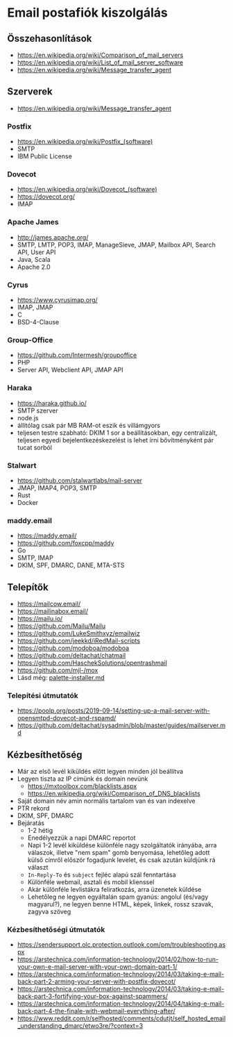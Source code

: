 # Email postafiók kiszolgálás

## Összehasonlítások

* https://en.wikipedia.org/wiki/Comparison_of_mail_servers
* https://en.wikipedia.org/wiki/List_of_mail_server_software
* https://en.wikipedia.org/wiki/Message_transfer_agent

## Szerverek

* https://en.wikipedia.org/wiki/Message_transfer_agent

### Postfix

* https://en.wikipedia.org/wiki/Postfix_(software)
* SMTP
* IBM Public License

### Dovecot

* https://en.wikipedia.org/wiki/Dovecot_(software)
* https://dovecot.org/
* IMAP

### Apache James

* http://james.apache.org/
* SMTP, LMTP, POP3, IMAP, ManageSieve, JMAP, Mailbox API, Search API, User API
* Java, Scala
* Apache 2.0

### Cyrus

* https://www.cyrusimap.org/
* IMAP, JMAP
* C
* BSD-4-Clause

### Group-Office

* https://github.com/Intermesh/groupoffice
* PHP
* Server API, Webclient API, JMAP API

### Haraka

* https://haraka.github.io/
* SMTP szerver
* node.js
* állítólag csak pár MB RAM-ot eszik és villámgyors
* teljesen testre szabható: DKIM 1 sor a beállításokban, egy centralizált, teljesen egyedi bejelentkezéskezelést is lehet írni bővítményként pár tucat sorból

### Stalwart

* https://github.com/stalwartlabs/mail-server
* JMAP, IMAP4, POP3, SMTP
* Rust
* Docker

### maddy.email

* https://maddy.email/
* https://github.com/foxcpp/maddy
* Go
* SMTP, IMAP
* DKIM, SPF, DMARC, DANE, MTA-STS

## Telepítők

* https://mailcow.email/
* https://mailinabox.email/
* https://mailu.io/
* https://github.com/Mailu/Mailu
* https://github.com/LukeSmithxyz/emailwiz
* https://github.com/jeekkd/iRedMail-scripts
* https://github.com/modoboa/modoboa
* https://github.com/deltachat/chatmail
* https://github.com/HaschekSolutions/opentrashmail
* https://github.com/mjl-/mox
* Lásd még: [palette-installer.md](palette-installer.md)

### Telepítési útmutatók

* https://poolp.org/posts/2019-09-14/setting-up-a-mail-server-with-opensmtpd-dovecot-and-rspamd/
* https://github.com/deltachat/sysadmin/blob/master/guides/mailserver.md

## Kézbesíthetőség

* Már az első levél kiküldés előtt legyen minden jól beállítva
* Legyen tiszta az IP címünk és domain nevünk
  * https://mxtoolbox.com/blacklists.aspx
  * https://en.wikipedia.org/wiki/Comparison_of_DNS_blacklists
* Saját domain név amin normális tartalom van és van indexelve
* PTR rekord
* DKIM, SPF, DMARC
* Bejáratás
  * 1-2 hétig
  * Enedélyezzük a napi DMARC reportot
  * Napi 1-2 levél kiküldése különféle nagy szolgáltatók irányába, arra válaszok, illetve "nem spam" gomb benyomása, lehetőleg adott külső címről először fogadjunk levelet, és csak azután küldjünk rá választ
  * `In-Reply-To` és `subject` fejléc alapú szál fenntartása
  * Különféle webmail, asztali és mobil klienssel
  * Akár különféle levlistákra feliratkozás, arra üzenetek küldése
  * Lehetőleg ne legyen egyáltalán spam gyanús: angolul (és/vagy magyarul?), ne legyen benne HTML, képek, linkek, rossz szavak, zagyva szöveg

### Kézbesíthetőségi útmutatók

* https://sendersupport.olc.protection.outlook.com/pm/troubleshooting.aspx
* https://arstechnica.com/information-technology/2014/02/how-to-run-your-own-e-mail-server-with-your-own-domain-part-1/
* https://arstechnica.com/information-technology/2014/03/taking-e-mail-back-part-2-arming-your-server-with-postfix-dovecot/
* https://arstechnica.com/information-technology/2014/03/taking-e-mail-back-part-3-fortifying-your-box-against-spammers/
* https://arstechnica.com/information-technology/2014/04/taking-e-mail-back-part-4-the-finale-with-webmail-everything-after/
* https://www.reddit.com/r/selfhosted/comments/cdutjt/self_hosted_email_understanding_dmarc/etwo3re/?context=3
